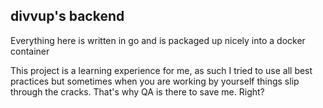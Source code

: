 ## divvup's backend

Everything here is written in go and is packaged up nicely into a docker container

This project is a learning experience for me, as such I tried to use all best practices
but sometimes when you are working by yourself things slip through the cracks. That's
why QA is there to save me. Right?